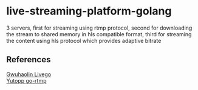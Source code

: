 # live-streaming-platform-golang
3 servers, first for streaming using rtmp protocol, second for downloading the stream to shared memory in hls compatible format, third for streaming the content using hls protocol which provides adaptive bitrate

## References
[Gwuhaolin Livego](https://github.com/gwuhaolin/livego)\
[Yutopp go-rtmp](https://github.com/yutopp/go-rtmp)
